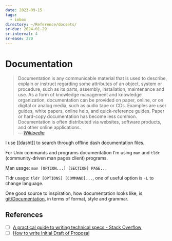 ```yaml
---
date: 2023-09-15
tags:
  - inbox
directory: ~/Reference/docsets/
sr-due: 2024-01-29
sr-interval: 4
sr-ease: 270
---
```


# Documentation

> Documentation is any communicable material that is used to describe, explain
> or instruct regarding some attributes of an object, system or procedure, such
> as its parts, assembly, installation, maintenance and use. As a form of
> knowledge management and knowledge organization, documentation can be provided
> on paper, online, or on digital or analog media, such as audio tape or CDs.
> Examples are user guides, white papers, online help, and quick-reference
> guides. Paper or hard-copy documentation has become less common. Documentation
> is often distributed via websites, software products, and other online
> applications.\
> — <cite>[Wikipedia](https://en.wikipedia.org/wiki/Documentation)</cite>

I use [[dasht]] to search through offline dash documentation files.

For Unix commands and programs documentation I'm using `man` and `tldr`
(community-driven man pages client) programs.

Man usage: `man [OPTION...] [SECTION] PAGE...`

Tldr usage: `tldr [OPTIONS] [COMMAND]...`, one of useful option is `-L` to
change language.

One good source to inspiration, how documentation looks like, is
[git/Documentation](https://github.com/git/git/tree/master/Documentation), in
terms of format, style and grammar.

## References

- [ ] [A practical guide to writing technical specs - Stack Overflow](https://stackoverflow.blog/2020/04/06/a-practical-guide-to-writing-technical-specs/)
- [ ] [How to write Initial Draft of Proposal](https://jgu-dev.s3.ap-south-1.amazonaws.com/Initial+Draft+of+Proposal.pdf)
